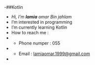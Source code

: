 -##Kotlin 
-  *Hi, I’m **lamia** omar Bin jahlam*
- I’m interested in programming 
- I’m currently learning Kotlin
- How to reach me : 
- * Phone numper : 055
- * Email : lamiaomar.1999@gmail.com
- 

<!---
lamiaomar/lamiaomar is a ✨ special ✨ repository because its `README.md` (this file) appears on your GitHub profile.
You can click the Preview link to take a look at your changes.
--->
